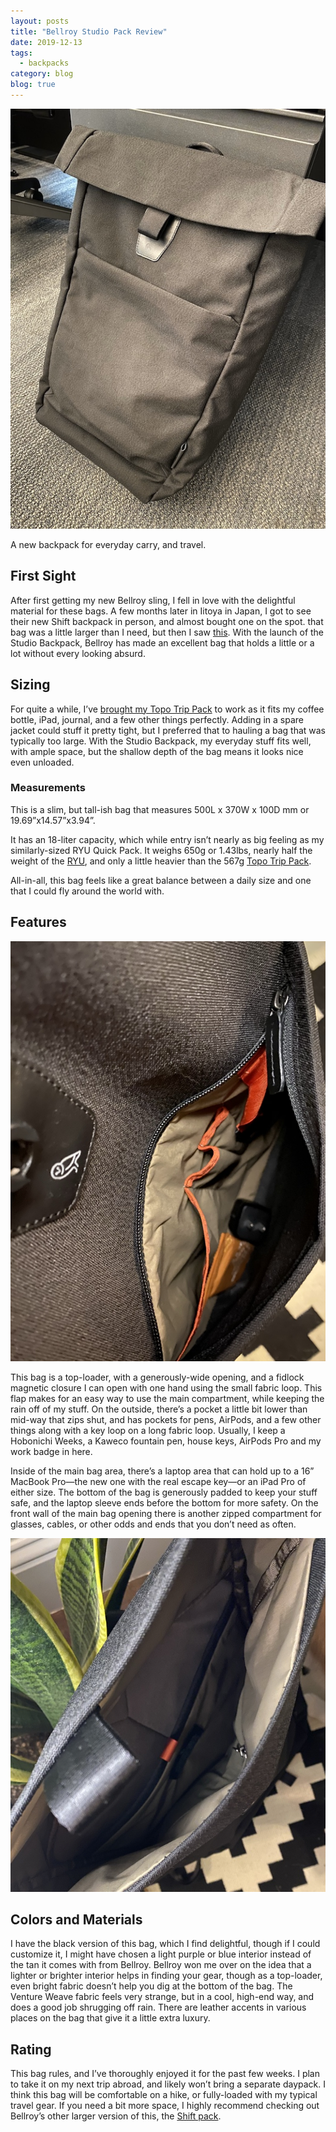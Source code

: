 ```yaml
---
layout: posts
title: "Bellroy Studio Pack Review"
date: 2019-12-13
tags:
  - backpacks
category: blog
blog: true
---
```


![Bellroy Studio Backpack](/assets/photos/bellroybackpack.jpeg)

A new backpack for everyday carry, and travel.

## First Sight

After first getting my new Bellroy sling, I fell in love with the delightful material for these bags. A few months later in Iitoya in Japan, I got to see their new Shift backpack in person, and almost bought one on the spot. that bag was a little larger than I need, but then I saw [this](https://bellroy.com/products/studio-backpack/venture/black). With the launch of the Studio Backpack, Bellroy has made an excellent bag that holds a little or a lot without every looking absurd.

## Sizing

For quite a while, I’ve [brought my Topo Trip Pack](https://www.brookshelley.com/blog/2019/11/06/devreltour-packing-list.html) to work as it fits my coffee bottle, iPad, journal, and a few other things perfectly. Adding in a spare jacket could stuff it pretty tight, but I preferred that to hauling a bag that was typically too large. With the Studio Backpack, my everyday stuff fits well, with ample space, but the shallow depth of the bag means it looks nice even unloaded.

### Measurements

This is a slim, but tall-ish bag that measures 500L x 370W x 100D mm or 19.69”x14.57”x3.94”.

It has an 18-liter capacity, which while entry isn’t nearly as big feeling as my similarly-sized RYU Quick Pack. It weighs 650g or 1.43lbs, nearly half the weight of the [RYU](https://ryu.com/shop/us/quick-pack/quick-pack-lux), and only a little heavier than the 567g [Topo Trip Pack](https://topodesigns.com/products/trip-pack?variant=946319253).

All-in-all, this bag feels like a great balance between a daily size and one that I could fly around the world with.

## Features

![Bellroy Front Pocket](/assets/photos/bellroysmall.jpg)

This bag is a top-loader, with a generously-wide opening, and a fidlock magnetic closure I can open with one hand using the small fabric loop. This flap makes for an easy way to use the main compartment, while keeping the rain off of my stuff. On the outside, there’s a pocket a little bit lower than mid-way that zips shut, and has pockets for pens, AirPods, and a few other things along with a key loop on a long fabric loop. Usually, I keep a Hobonichi Weeks, a Kaweco fountain pen, house keys, AirPods Pro and my work badge in here.

Inside of the main bag area, there’s a laptop area that can hold up to a 16” MacBook Pro—the new one with the real escape key—or an iPad Pro of either size. The bottom of the bag is generously padded to keep your stuff safe, and the laptop sleeve ends before the bottom for more safety. On the front wall of the main bag opening there is another zipped compartment for glasses, cables, or other odds and ends that you don’t need as often.

![Bellroy Main Pocket](/assets/photos/mainbellroy.jpg)

## Colors and Materials

I have the black version of this bag, which I find delightful, though if I could customize it, I might have chosen a light purple or blue interior instead of the tan it comes with from Bellroy. Bellroy won me over on the idea that a lighter or brighter interior helps in finding your gear, though as a top-loader, even bright fabric doesn’t help you dig at the bottom of the bag. The Venture Weave fabric feels very strange, but in a cool, high-end way, and does a good job shrugging off rain. There are leather accents in various places on the bag that give it a little extra luxury.

## Rating

This bag rules, and I’ve thoroughly enjoyed it for the past few weeks. I plan to take it on my next trip abroad, and likely won’t bring a separate daypack. I think this bag will be comfortable on a hike, or fully-loaded with my typical travel gear. If you need a bit more space, I highly recommend checking out Bellroy’s other larger version of this, the [Shift pack](https://bellroy.com/products/shift-backpack/venture/moss).
